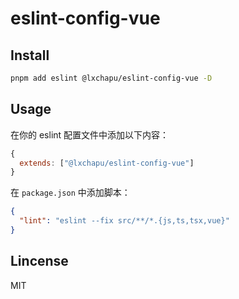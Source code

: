 # eslint-config-vue

## Install

```bash
pnpm add eslint @lxchapu/eslint-config-vue -D
```

## Usage

在你的 eslint 配置文件中添加以下内容：

```js
{
  extends: ["@lxchapu/eslint-config-vue"]
}
```

在 `package.json` 中添加脚本：

```json
{
  "lint": "eslint --fix src/**/*.{js,ts,tsx,vue}"
}
```

## Lincense

MIT
